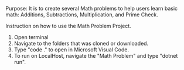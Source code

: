 Purpose: It is to create several Math problems to help users learn basic math: Additions, Subtractions, Multiplication, and Prime Check.

Instruction on how to use the Math Problem Project.
1. Open terminal
2. Navigate to the folders that was cloned or downloaded.
3. Type "code ." to open in Microsoft Visual Code.
4. To run on LocalHost, navigate the "Math Problem" and type "dotnet run".
   
